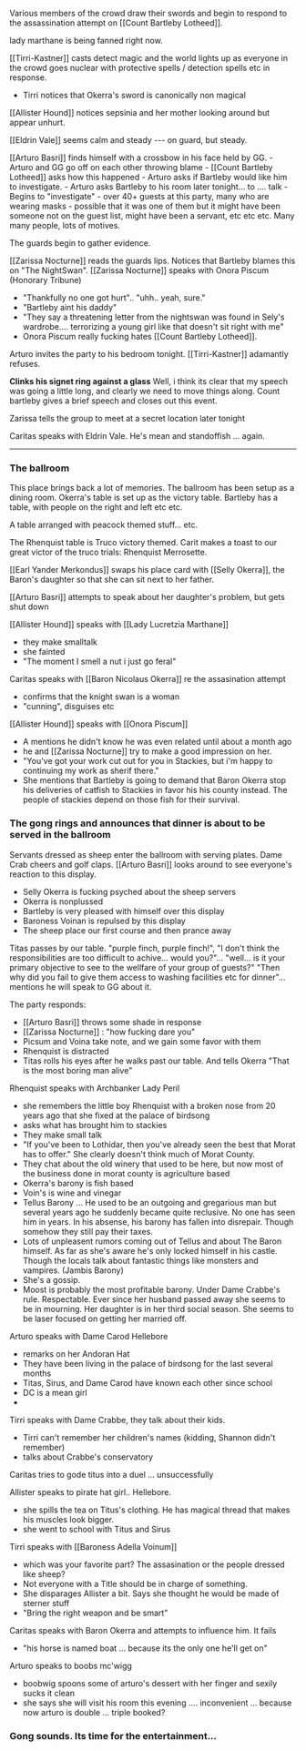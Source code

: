 
Various members of the crowd draw their swords and begin to respond to the assassination attempt on [[Count Bartleby Lotheed]]. 

lady marthane is being fanned right now.

[[Tirri-Kastner]] casts detect magic and the world lights up as everyone in the crowd goes nuclear with protective spells / detection spells etc in response.
- Tirri notices that Okerra's sword is canonically non magical

[[Allister Hound]] notices sepsinia and her mother looking around but appear unhurt.

[[Eldrin Vale]] seems calm and steady --- on guard, but steady.

[[Arturo Basri]] finds himself with a crossbow in his face held by GG.
	- Arturo and GG go off on each other throwing blame
	- [[Count Bartleby Lotheed]] asks how this happened
	- Arturo asks if Bartleby would like him to investigate.
	- Arturo asks Bartleby to his room later tonight... to .... talk
	- Begins to "investigate"
		- over 40+ guests at this party, many who are wearing masks
		- possible that it was one of them but it might have been someone not on the guest list, might have been a servant, etc etc etc.  Many many people,  lots of motives.

The guards begin to gather evidence.

[[Zarissa Nocturne]] reads the guards lips. Notices that Bartleby blames this on "The NightSwan".
[[Zarissa Nocturne]] speaks with Onora Piscum (Honorary Tribune)
- "Thankfully no one got hurt".. "uhh.. yeah, sure."
- "Bartleby aint his daddy"
- "They say a threatening letter from the nightswan was found in Sely's wardrobe.... terrorizing a young girl like that doesn't sit right with me"
- Onora Piscum really fucking hates [[Count Bartleby Lotheed]].

Arturo invites the party to his bedroom tonight.  [[Tirri-Kastner]] adamantly refuses.


**Clinks his signet ring against a glass** Well, i think its clear that my speech was going a little long, and clearly we need to move things along.   Count bartleby gives a brief speech and closes out this event.


Zarissa tells the group to meet at a secret location later tonight

Caritas speaks with Eldrin Vale.  He's mean and standoffish ... again.

---

### The ballroom

This place brings back a lot of memories.  The ballroom has been setup as a dining room.
Okerra's table is set up as the victory table.  Bartleby has a table, with people on the right and left etc etc.

A table arranged with peacock themed stuff... etc.  

The Rhenquist table is Truco victory themed.  Carit makes a toast to our great victor of the truco trials: Rhenquist Merrosette.  

[[Earl Yander Merkondus]] swaps his place card with [[Selly Okerra]], the Baron's daughter so that she can sit next to her father.

[[Arturo Basri]] attempts to speak about her daughter's problem, but gets shut down

[[Allister Hound]] speaks with [[Lady Lucretzia Marthane]]
- they make smalltalk
- she fainted
- "The moment I smell a nut i just go feral"

Caritas speaks with [[Baron Nicolaus Okerra]] re the assasination attempt
- confirms that the knight swan is a woman
- "cunning", disguises etc

[[Allister Hound]] speaks with [[Onora Piscum]]
- A mentions he didn't know he was even related until about a month ago
- he and [[Zarissa Nocturne]] try to make a good impression on her.
- "You've got your work cut out for you in Stackies, but i'm happy to continuing my work as sherif there."
- She mentions that Bartleby is going to demand that Baron Okerra stop his deliveries of catfish to Stackies in favor his his county instead.  The people of stackies depend on those fish for their survival.


### The gong rings and announces that dinner is about to be served in the ballroom
Servants dressed as sheep enter the ballroom with serving plates.
Dame Crab cheers and golf claps.
[[Arturo Basri]] looks around to see everyone's reaction to this display.  
- Selly Okerra is fucking psyched about the sheep servers
- Okerra is nonplussed
- Bartleby is very pleased with himself over this display
- Baroness Voinan is repulsed by this display
- The sheep place our first course and then prance away

Titas passes by our table.
"purple finch, purple finch!", "I don't think the responsibilities are too difficult to achive... would you?"... "well... is it your primary objective to see to the wellfare of your group of guests?" "Then why did you fail to give them access to washing facilities etc for dinner"... mentions he will speak to GG about it.  

The party responds:
- [[Arturo Basri]] throws some shade in response
- [[Zarissa Nocturne]] :  "how fucking dare you"
- Picsum and Voina take note, and we gain some favor with them
- Rhenquist is distracted
- Titas rolls his eyes after he walks past our table.  And tells Okerra "That is the most boring man alive"

Rhenquist speaks with Archbanker Lady Peril
- she remembers the little boy Rhenquist with a broken nose from 20 years ago that she fixed at the palace of birdsong
- asks what has brought him to stackies
- They make small talk
- "If you've been to Lothidar, then you've already seen the best that Morat has to offer."
  She clearly doesn't think much of Morat County.
- They chat about the old winery that used to be here, but now most of the business done in morat county is agriculture based
- Okerra's barony is fish based
- Voin's is wine and vinegar
- Tellus Barony ...  He used to be an outgoing and gregarious man but several years ago he suddenly became quite reclusive.  No one has seen him in years.  In his absense, his barony has fallen into disrepair. Though somehow they still pay their taxes.
- Lots of unpleasent rumors coming out of Tellus and about The Baron himself.  As far as she's aware he's only locked himself in his castle.  Though the locals talk about fantastic things like monsters and vampires. (Jambis Barony)
- She's a gossip.
- Moost is probably the most profitable barony.  Under Dame Crabbe's rule.  Respectable.  Ever since her husband passed away she seems to be in mourning.  Her daughter is in her third social season.  She seems to be laser focused on getting her married off.

Arturo speaks with Dame Carod Hellebore
- remarks on her Andoran Hat
- They have been living in the palace of birdsong for the last several months
- Titas, Sirus, and Dame Carod have known each other since school
- DC is a mean girl
- 

Tirri speaks with Dame Crabbe, they talk about their kids.
- Tirri can't remember her children's names (kidding, Shannon didn't remember)
- talks about Crabbe's conservatory

Caritas tries to gode titus into a duel ... unsuccessfully 

Allister speaks to pirate hat girl.. Hellebore.
- she spills the tea on Titus's clothing.  He has magical thread that makes his muscles look bigger.
- she went to school with Titus and Sirus

Tirri speaks with [[Baroness Adella Voinum]]
- which was your favorite part?  The assasination or the people dressed like sheep?
- Not everyone with a Title should be in charge of something.
- She disparages Allister a bit.  Says she thought he would be made of sterner stuff
- "Bring the right weapon and be smart"


Caritas speaks with Baron Okerra and attempts to influence him.  It fails
- "his horse is named boat ... because its the only one he'll get on"

Arturo speaks to boobs mc'wigg
- boobwig spoons some of arturo's dessert with her finger and sexily sucks it clean
- she says she will visit his room this evening .... inconvenient ... because now arturo is double ... triple booked?

### Gong sounds.  Its time for the entertainment...


